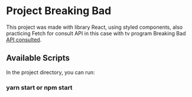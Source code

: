 # Project Breaking Bad

This project was made with library React, using styled components, also practicing Fetch for consult API in this case with tv program Breaking Bad [API consulted](https://breaking-bad-quotes.herokuapp.com/v1/quotes).

## Available Scripts

In the project directory, you can run:

### yarn start or npm start
